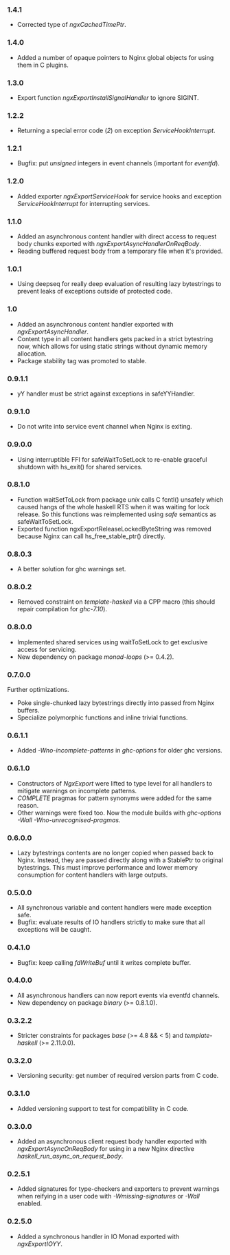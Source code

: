### 1.4.1

- Corrected type of *ngxCachedTimePtr*.

### 1.4.0

- Added a number of opaque pointers to Nginx global objects for using them in
  C plugins.

### 1.3.0

- Export function *ngxExportInstallSignalHandler* to ignore SIGINT.

### 1.2.2

- Returning a special error code (*2*) on exception *ServiceHookInterrupt*.

### 1.2.1

- Bugfix: put *unsigned* integers in event channels (important for *eventfd*).

### 1.2.0

- Added exporter *ngxExportServiceHook* for service hooks and exception
  *ServiceHookInterrupt* for interrupting services.

### 1.1.0

- Added an asynchronous content handler with direct access to request body
  chunks exported with *ngxExportAsyncHandlerOnReqBody*.
- Reading buffered request body from a temporary file when it's provided.

### 1.0.1

- Using deepseq for really deep evaluation of resulting lazy bytestrings to
  prevent leaks of exceptions outside of protected code.

### 1.0

- Added an asynchronous content handler exported with *ngxExportAsyncHandler*.
- Content type in all content handlers gets packed in a strict bytestring now,
  which allows for using static strings without dynamic memory allocation.
- Package stability tag was promoted to stable.

### 0.9.1.1

- yY handler must be strict against exceptions in safeYYHandler.

### 0.9.1.0

- Do not write into service event channel when Nginx is exiting.

### 0.9.0.0

- Using interruptible FFI for safeWaitToSetLock to re-enable graceful shutdown
  with hs_exit() for shared services.

### 0.8.1.0

- Function waitSetToLock from package *unix* calls C fcntl() unsafely which
  caused hangs of the whole haskell RTS when it was waiting for lock release.
  So this functions was reimplemented using *safe* semantics as
  safeWaitToSetLock.
- Exported function ngxExportReleaseLockedByteString was removed because Nginx
  can call hs_free_stable_ptr() directly.

### 0.8.0.3

- A better solution for ghc warnings set.

### 0.8.0.2

- Removed constraint on *template-haskell* via a CPP macro (this should repair
  compilation for *ghc-7.10*).

### 0.8.0.0

- Implemented shared services using waitToSetLock to get exclusive access for
  servicing.
- New dependency on package *monad-loops* (>= 0.4.2).

### 0.7.0.0

Further optimizations.

- Poke single-chunked lazy bytestrings directly into passed from Nginx buffers.
- Specialize polymorphic functions and inline trivial functions.

### 0.6.1.1

- Added *-Wno-incomplete-patterns* in *ghc-options* for older ghc versions.

### 0.6.1.0

- Constructors of *NgxExport* were lifted to type level for all handlers to
  mitigate warnings on incomplete patterns.
- *COMPLETE* pragmas for pattern synonyms were added for the same reason.
- Other warnings were fixed too. Now the module builds with *ghc-options*
  *-Wall -Wno-unrecognised-pragmas*.

### 0.6.0.0

- Lazy bytestrings contents are no longer copied when passed back to Nginx.
  Instead, they are passed directly along with a StablePtr to original
  bytestrings. This must improve performance and lower memory consumption for
  content handlers with large outputs.

### 0.5.0.0

- All synchronous variable and content handlers were made exception safe.
- Bugfix: evaluate results of IO handlers strictly to make sure that all
  exceptions will be caught.

### 0.4.1.0

- Bugfix: keep calling *fdWriteBuf* until it writes complete buffer.

### 0.4.0.0

- All asynchronous handlers can now report events via eventfd channels.
- New dependency on package *binary* (>= 0.8.1.0).

### 0.3.2.2

- Stricter constraints for packages *base* (>= 4.8 && < 5) and
  *template-haskell* (>= 2.11.0.0).

### 0.3.2.0

- Versioning security: get number of required version parts from C code.

### 0.3.1.0

- Added versioning support to test for compatibility in C code.

### 0.3.0.0

- Added an asynchronous client request body handler exported with
  *ngxExportAsyncOnReqBody* for using in a new Nginx directive
  *haskell_run_async_on_request_body*.

### 0.2.5.1

- Added signatures for type-checkers and exporters to prevent warnings when
  reifying in a user code with *-Wmissing-signatures* or *-Wall* enabled.

### 0.2.5.0

- Added a synchronous handler in IO Monad exported with *ngxExportIOYY*.

